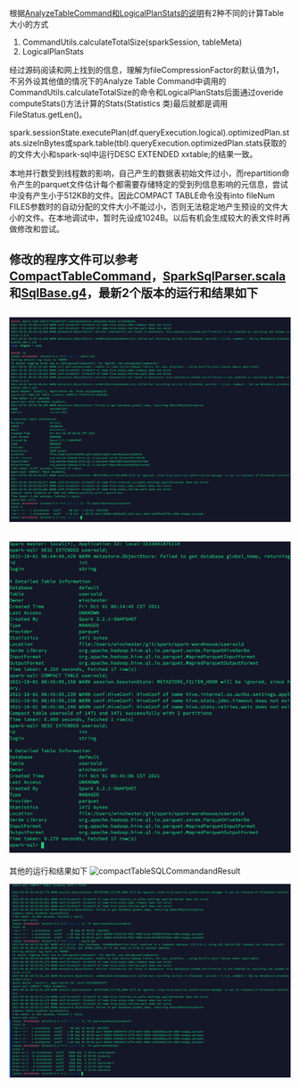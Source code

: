 根据[AnalyzeTableCommand和LogicalPlanStats的说明](https://blog.csdn.net/wankunde/article/details/103623897)有2种不同的计算Table大小的方式
1. CommandUtils.calculateTotalSize(sparkSession, tableMeta)
2. LogicalPlanStats

经过源码阅读和网上找到的信息，理解为fileCompressionFactor的默认值为1，不另外设其他值的情况下的Analyze Table Command中调用的CommandUtils.calculateTotalSize的命令和LogicalPlanStats后面通过overide computeStats()方法计算的Stats(Statistics 类)最后就都是调用FileStatus.getLen()。

spark.sessionState.executePlan(df.queryExecution.logical).optimizedPlan.stats.sizeInBytes或spark.table(tbl).queryExecution.optimizedPlan.stats获取的的文件大小和spark-sql中运行DESC EXTENDED xxtable;的结果一致。

本地并行数受到线程数的影响，自己产生的数据表初始文件过小，而repartition命令产生的parquet文件估计每个都需要存储特定的受到列信息影响的元信息，尝试中没有产生小于512KB的文件。因此COMPACT TABLE命令没有into fileNum FILES参数时的自动分配的文件大小不能过小，否则无法稳定地产生预设的文件大小的文件。在本地调试中，暂时先设成1024B。以后有机会生成较大的表文件时再做修改和尝试。

修改的程序文件可以参考[CompactTableCommand](CompactTableCommand.scala)，[SparkSqlParser.scala](SparkSqlParser.scala)和[SqlBase.g4](SqlBase.g4)，最新2个版本的运行和结果如下
---
![compactTableSQLCommandandResult3_1](compactTableSQLCommandandResult3_1.png)
---
![compactTableSQLCommandandResult3_2](compactTableSQLCommandandResult3_2.png)
---
其他的运行和结果如下
![compactTableSQLCommandandResult](compactTableSQLCommandandResult1.png)

![compactTableSQLCommandandResult2](compactTableSQLCommandandResult2.png)
